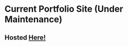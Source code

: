 # Current Portfolio Site (Under Maintenance)

## Hosted <a href="https://lawson2017.github.io/portfolioWebPage//" target="_blank" >Here!</a> 

